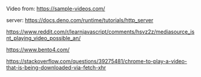 Video from: https://sample-videos.com/

server: https://docs.deno.com/runtime/tutorials/http_server

https://www.reddit.com/r/learnjavascript/comments/hsvz2z/mediasource_isnt_playing_video_possible_an/

https://www.bento4.com/

https://stackoverflow.com/questions/39275481/chrome-to-play-a-video-that-is-being-downloaded-via-fetch-xhr
